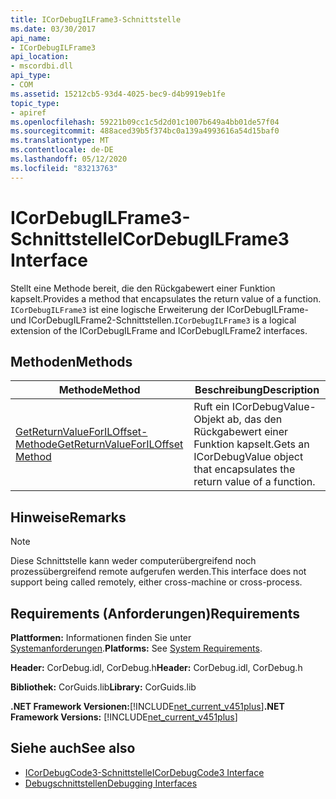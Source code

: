 ```yaml
---
title: ICorDebugILFrame3-Schnittstelle
ms.date: 03/30/2017
api_name:
- ICorDebugILFrame3
api_location:
- mscordbi.dll
api_type:
- COM
ms.assetid: 15212cb5-93d4-4025-bec9-d4b9919eb1fe
topic_type:
- apiref
ms.openlocfilehash: 59221b09cc1c5d2d01c1007b649a4bb01de57f04
ms.sourcegitcommit: 488aced39b5f374bc0a139a4993616a54d15baf0
ms.translationtype: MT
ms.contentlocale: de-DE
ms.lasthandoff: 05/12/2020
ms.locfileid: "83213763"
---
```

# <a name="icordebugilframe3-interface"></a><span data-ttu-id="d62c1-102">ICorDebugILFrame3-Schnittstelle</span><span class="sxs-lookup"><span data-stu-id="d62c1-102">ICorDebugILFrame3 Interface</span></span>
<span data-ttu-id="d62c1-103">Stellt eine Methode bereit, die den Rückgabewert einer Funktion kapselt.</span><span class="sxs-lookup"><span data-stu-id="d62c1-103">Provides a method that encapsulates the return value of a function.</span></span> <span data-ttu-id="d62c1-104">`ICorDebugILFrame3` ist eine logische Erweiterung der ICorDebugILFrame- und ICorDebugILFrame2-Schnittstellen.</span><span class="sxs-lookup"><span data-stu-id="d62c1-104">`ICorDebugILFrame3` is a logical extension of the ICorDebugILFrame and ICorDebugILFrame2 interfaces.</span></span>  
  
## <a name="methods"></a><span data-ttu-id="d62c1-105">Methoden</span><span class="sxs-lookup"><span data-stu-id="d62c1-105">Methods</span></span>  
  
|<span data-ttu-id="d62c1-106">Methode</span><span class="sxs-lookup"><span data-stu-id="d62c1-106">Method</span></span>|<span data-ttu-id="d62c1-107">Beschreibung</span><span class="sxs-lookup"><span data-stu-id="d62c1-107">Description</span></span>|  
|------------|-----------------|  
|[<span data-ttu-id="d62c1-108">GetReturnValueForILOffset-Methode</span><span class="sxs-lookup"><span data-stu-id="d62c1-108">GetReturnValueForILOffset Method</span></span>](icordebugilframe3-getreturnvalueforiloffset-method.md)|<span data-ttu-id="d62c1-109">Ruft ein ICorDebugValue-Objekt ab, das den Rückgabewert einer Funktion kapselt.</span><span class="sxs-lookup"><span data-stu-id="d62c1-109">Gets an ICorDebugValue object that encapsulates the return value of a function.</span></span>|  
  
## <a name="remarks"></a><span data-ttu-id="d62c1-110">Hinweise</span><span class="sxs-lookup"><span data-stu-id="d62c1-110">Remarks</span></span>  
  
> [!NOTE]
> <span data-ttu-id="d62c1-111">Diese Schnittstelle kann weder computerübergreifend noch prozessübergreifend remote aufgerufen werden.</span><span class="sxs-lookup"><span data-stu-id="d62c1-111">This interface does not support being called remotely, either cross-machine or cross-process.</span></span>  
  
## <a name="requirements"></a><span data-ttu-id="d62c1-112">Requirements (Anforderungen)</span><span class="sxs-lookup"><span data-stu-id="d62c1-112">Requirements</span></span>  
 <span data-ttu-id="d62c1-113">**Plattformen:** Informationen finden Sie unter [Systemanforderungen](../../get-started/system-requirements.md).</span><span class="sxs-lookup"><span data-stu-id="d62c1-113">**Platforms:** See [System Requirements](../../get-started/system-requirements.md).</span></span>  
  
 <span data-ttu-id="d62c1-114">**Header:** CorDebug.idl, CorDebug.h</span><span class="sxs-lookup"><span data-stu-id="d62c1-114">**Header:** CorDebug.idl, CorDebug.h</span></span>  
  
 <span data-ttu-id="d62c1-115">**Bibliothek:** CorGuids.lib</span><span class="sxs-lookup"><span data-stu-id="d62c1-115">**Library:** CorGuids.lib</span></span>  
  
 <span data-ttu-id="d62c1-116">**.NET Framework Versionen:**[!INCLUDE[net_current_v451plus](../../../../includes/net-current-v451plus-md.md)]</span><span class="sxs-lookup"><span data-stu-id="d62c1-116">**.NET Framework Versions:** [!INCLUDE[net_current_v451plus](../../../../includes/net-current-v451plus-md.md)]</span></span>  
  
## <a name="see-also"></a><span data-ttu-id="d62c1-117">Siehe auch</span><span class="sxs-lookup"><span data-stu-id="d62c1-117">See also</span></span>

- [<span data-ttu-id="d62c1-118">ICorDebugCode3-Schnittstelle</span><span class="sxs-lookup"><span data-stu-id="d62c1-118">ICorDebugCode3 Interface</span></span>](icordebugcode3-interface.md)
- [<span data-ttu-id="d62c1-119">Debugschnittstellen</span><span class="sxs-lookup"><span data-stu-id="d62c1-119">Debugging Interfaces</span></span>](debugging-interfaces.md)
